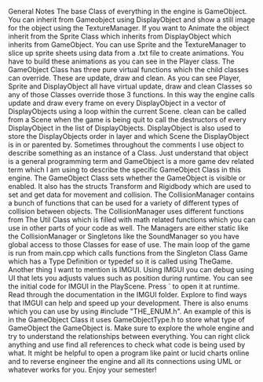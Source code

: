 General Notes
The base Class of everything in the engine is GameObject. You can inherit from Gameobject using 
DisplayObject and show a still image for the object using the TextureManager. If you want to Animate
the object inherit from the Sprite Class which inherits from DisplayObject which inherits from GameObject. You
can use Sprite and the TextureManager to slice up sprite sheets using data from a .txt file to create 
animations. You have to build these animations as you can see in the Player class. The GameObject Class 
has three pure virtual functions which the child classes can override. These are update, draw and clean.
As you can see Player, Sprite and DisplayObject all have virtual update, draw and clean Classes so any of those 
Classes override those 3 functions. In this way the engine calls update and draw every frame on every DisplayObject
in a vector of DisplayObjects using a loop within the current Scene. clean can be called from a Scene when the game 
is being quit to call the destructors of every DisplayObject in the list of DisplayObjects. DisplayObject is also used 
to store the DisplayObjects order in layer and which Scene the DisplayObject is in or parented by. Sometimes throughout 
the comments I use object to describe something as an instance of a Class. Just understand that object is a general 
programming term and GameObject is a more game dev related term which I am using to describe the specific GameObject 
Class in this engine. The GameObject Class sets whether the GameObject is visible or enabled. It also has the structs 
Transform and Rigidbody which are used to set and get data for movement and collision. The CollisionManager contains a 
bunch of functions that can be used for a variety of different types of collision between objects. The CollisionManager 
uses different functions from The Util Class which is filled with math related functions which you can use in other 
parts of your code as well. The Managers are either static like the CollisionManager or Singletons like the SoundManager 
so you have global access to those Classes for ease of use. The main loop of the game is run from main.cpp which calls 
functions from the Singleton Class Game which has a Type Definition or typedef so it is called using TheGame. Another 
thing I want to mention is IMGUI. Using IMGUI you can debug using UI that lets you adjusts values such as position 
during runtime. You can see the initial code for IMGUI in the PlayScene. Press ` to open it at runtime. Read through 
the documentation in the IMGUI folder. Explore to find ways that IMGUI can help and speed up your development. There 
is also enums which you can use by using #include "THE_ENUM.h". An example of this is in the GameObject Class it uses 
GameObjectType.h to store what type of GameObject the GameObject is. Make sure to explore the whole engine and try
to understand the relationships between everything. You can right click anything and use find all references to check 
what code is being used by what. It might be helpful to open a program like paint or lucid charts online and to 
reverse engineer the engine and all its connections using UML or whatever works for you. Enjoy your semester!
